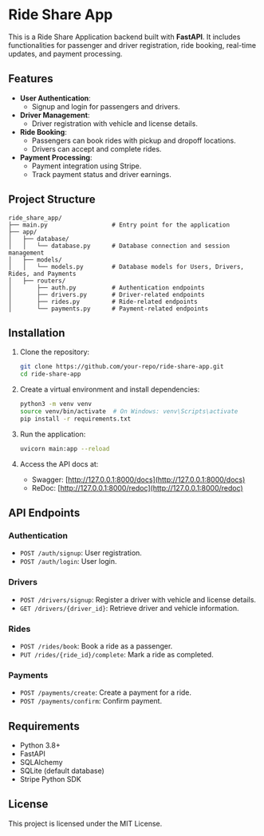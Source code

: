 
# Ride Share App

This is a Ride Share Application backend built with **FastAPI**. It includes functionalities for passenger and driver registration, ride booking, real-time updates, and payment processing.

## Features

- **User Authentication**:
  - Signup and login for passengers and drivers.
- **Driver Management**:
  - Driver registration with vehicle and license details.
- **Ride Booking**:
  - Passengers can book rides with pickup and dropoff locations.
  - Drivers can accept and complete rides.
- **Payment Processing**:
  - Payment integration using Stripe.
  - Track payment status and driver earnings.

## Project Structure

```
ride_share_app/
├── main.py                  # Entry point for the application
├── app/
│   ├── database/
│   │   └── database.py      # Database connection and session management
│   ├── models/
│   │   └── models.py        # Database models for Users, Drivers, Rides, and Payments
│   ├── routers/
│       ├── auth.py          # Authentication endpoints
│       ├── drivers.py       # Driver-related endpoints
│       ├── rides.py         # Ride-related endpoints
│       └── payments.py      # Payment-related endpoints
```

## Installation

1. Clone the repository:
   ```bash
   git clone https://github.com/your-repo/ride-share-app.git
   cd ride-share-app
   ```

2. Create a virtual environment and install dependencies:
   ```bash
   python3 -m venv venv
   source venv/bin/activate  # On Windows: venv\Scripts\activate
   pip install -r requirements.txt
   ```

3. Run the application:
   ```bash
   uvicorn main:app --reload
   ```

4. Access the API docs at:
   - Swagger: [http://127.0.0.1:8000/docs](http://127.0.0.1:8000/docs)
   - ReDoc: [http://127.0.0.1:8000/redoc](http://127.0.0.1:8000/redoc)

## API Endpoints

### Authentication
- `POST /auth/signup`: User registration.
- `POST /auth/login`: User login.

### Drivers
- `POST /drivers/signup`: Register a driver with vehicle and license details.
- `GET /drivers/{driver_id}`: Retrieve driver and vehicle information.

### Rides
- `POST /rides/book`: Book a ride as a passenger.
- `PUT /rides/{ride_id}/complete`: Mark a ride as completed.

### Payments
- `POST /payments/create`: Create a payment for a ride.
- `POST /payments/confirm`: Confirm payment.

## Requirements

- Python 3.8+
- FastAPI
- SQLAlchemy
- SQLite (default database)
- Stripe Python SDK

## License

This project is licensed under the MIT License.
